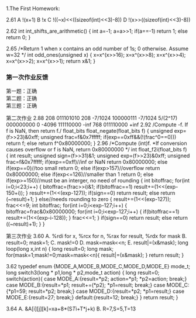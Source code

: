 1.The First Homework:

2.61
A   !(x+1)
B   !x
C   !((~x)<<((sizeof(int)<<3)-8))
D   !(x>>((sizeof(int)<<3)-8))

2.62
int int_shifts_are_arithmetic()
{
	int a=-1;
	a=a>>1;
	if(a==-1)
		return 1;
	else
		return 0;
}

2.65
/*Return 1 when x contains an odd number of 1s; 0 otherwise.
  Assume w=32 */
int odd_ones(unsigned x)
{
	x=x^(x>>16);
	x=x^(x>>8);
	x=x^(x>>4);
	x=x^(x>>2);
	x=x^(x>>1);
	return x&1;
}


### 第一次作业反馈

第一题：正确  
第二题：正确  
第三题：正确  


第二次作业 2.88 208 011101010 208 -7/1024 100000111 -7/1024 5/(2^17) 000000000 0 -4096 111110000 -inf 768 011110000 +inf
2.92 /Compute -f. If f is NaN, then return f./ float_bits float_negate(float_bits f) { unsigned exp=(f>>23)&0xff; unsigned frac=f&0x7fffff; if(exp==0xff&&(!(frac^0==0))) return f; else return f^0x80000000; }
2.96 /*Compute (int)f. *If conversion causes overflow or f is NaN, return 0x80000000 */ int float_f2i(float_bits f) { int result; unsigned sign=(f>>31)&1; unsigned exp=(f>>23)&0xff; unsigned frac=f&0x7fffff; if(exp==0xff)//inf or NaN return 0x80000000; else if(exp==0)//too small return 0; else if(exp>157)//overflow return 0x80000000; else if(exp<=126)//smaller than 1 return 0; else if(exp>=150)//must be an interger, no need of rounding { int bitoffrac; for(int i=0;i<23;i++) { bitoffrac=(frac>>i)&1; if(bitoffrac==1) result+=(1<<(exp-150+i)); } result+=(1<<(exp-127)); if(sign==0) return result; else return (~result)+1; } else//needs rounding to zero { result+=(1<<(exp-127)); frac<<=9; int bitoffrac; for(int i=0;i<exp-127;i++) { bitoffrac=frac&0x80000000; for(int i=0;i<exp-127;i++) { if(bitoffrac==1) result+=(1<<(exp-i-128)); } frac<<=1; } if(sign==0) return result; else return ((~result)+1); } }



第三次作业
3.60
A.  %rdi for x, %rcx for n, %rax for result, %rdx for mask
B.  result=0;   mask=1;
C.  mask!=0
D.  mask=mask<<n;
E.  result|=(x&mask);
long loop(long x,int n)
{
    long result=0;
    long mask;
    for(mask=1;mask!=0;mask=mask<<n){
        result|=(x&mask);
    }
    return result;
}

3.62
typedef enum {MODE_A,MODE_B,MODE_C,MODE_D,MODE_E} mode_t;
long switch3(long * p1,long * p2,mode_t action)
{
    long result=0;
    switch(action){
    case MODE_A:{result=*p2; action=*p1; *p2=action; break;}
    case MODE_B:{result=*p1; result+=(*p2); *p1=result; break;}
    case MODE_C:{*p1=59; result=*p2; break;}
    case MODE_D:{result=*p2; *p1=result;}
    case MODE_E:{result=27; break;}
    default:{result=12; break;}
    }
    return result;
}

3.64
A.  &A[i][j][k]=xa+8*(S*T*i+T*j+k)
B.  R=7,S=5,T=13
